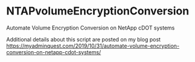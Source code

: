 # NTAPvolumeEncryptionConversion
Automate Volume Encryption Conversion on NetApp cDOT systems

Additional details about this script are posted on my blog post
https://myadminquest.com/2019/10/31/automate-volume-encryption-conversion-on-netapp-cdot-systems/
